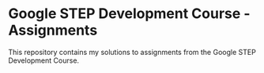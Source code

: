 # Google STEP Development Course - Assignments

This repository contains my solutions to assignments from the Google STEP Development Course.  
